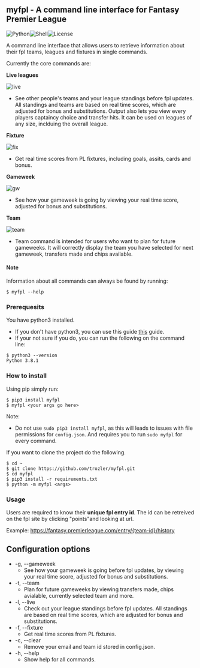 ## myfpl - A command line interface for Fantasy Premier League

![Python][2]![Shell][1]![License][3]

A command line interface that allows users to retrieve information about their fpl teams, leagues and fixtures in single commands.

Currently the core commands are:

**Live leagues**

![live](https://user-images.githubusercontent.com/43752286/93715626-b2050500-fb6a-11ea-8a20-4184ecfc257d.gif)

- See other people's teams and your league standings before fpl updates. All standings and teams are based on real time scores, which are adjusted for bonus and substitutions. Output also lets you view every players captaincy choice and transfer hits. It can be used on leagues of any size, inclduing the overall league.

**Fixture**

![fix](https://user-images.githubusercontent.com/43752286/93715607-9dc10800-fb6a-11ea-9439-81475dd7b540.gif)

- Get real time scores from PL fixtures, including goals, assits, cards and bonus.

**Gameweek**

![gw](https://user-images.githubusercontent.com/43752286/93715636-c2b57b00-fb6a-11ea-9bc2-4032ab841364.gif)

- See how your gameweek is going by viewing your real time score, adjusted for bonus and substitutions.

**Team**

![team](https://user-images.githubusercontent.com/43752286/93723369-52c0e800-fb9e-11ea-8739-925b78c18757.gif)

- Team command is intended for users who want to plan for future gameweeks. It will correctly display the team you have selected for next gameweek, transfers made and chips available.

#### Note

Information about all commands can always be found by running:

```
$ myfpl --help
```

### Prerequesits

You have python3 installed.

- If you don't have python3, you can use this guide [this](https://realpython.com/installing-python/#how-to-install-python-on-macos) guide.
- If your not sure if you do, you can run the following on the command line:

```
$ python3 --version
Python 3.8.1
```

### How to install

Using pip simply run:

```
$ pip3 install myfpl
$ myfpl <your args go here>
```

Note:

- Do not use `sudo pip3 install myfpl`, as this will leads to issues with file permissions for `config.json`. And requires you to run `sudo myfpl` for every command.

If you want to clone the project do the following.

```
$ cd ~
$ git clone https://github.com/trozler/myfpl.git
$ cd myfpl
$ pip3 install -r requirements.txt
$ python -m myfpl <args>
```

### Usage

Users are required to know their **unique fpl entry id**. The id can be retreived on the fpl site by clicking "points"and looking at url.

Example: https://fantasy.premierleague.com/entry/{team-id}/history

## Configuration options

- -g, --gameweek
  - See how your gameweek is going before fpl updates, by viewing your real time score, adjusted for bonus and substitutions.
- -t, --team
  - Plan for future gameweeks by viewing transfers made, chips avialable, currently selected team and more.
- -l, --live
  - Check out your league standings before fpl updates. All standings are based on real time scores, which are adjusted for bonus and substitutions.
- -f, --fixture
  - Get real time scores from PL fixtures.
- -c, --clear
  - Remove your email and team id stored in config.json.
- -h, --help
  - Show help for all commands.

[1]: https://img.shields.io/badge/-Shell-89e051
[2]: https://img.shields.io/badge/python-3.3+-blue
[3]: https://img.shields.io/badge/license-MIT-orange
